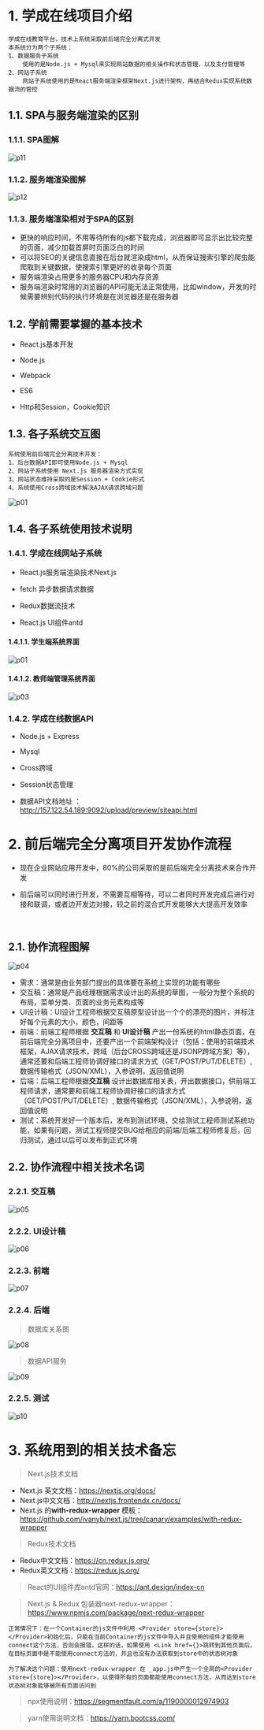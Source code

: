 # 1. 学成在线项目介绍

```
学成在线教育平台，技术上系统采取前后端完全分离式开发
本系统分为两个子系统：
1、数据服务子系统
	使用的是Node.js + Mysql来实现网站数据的相关操作和状态管理，以及支付管理等
2、网站子系统
	网站子系统使用的是React服务端渲染框架Next.js进行架构，再结合Redux实现系统数据流的管控
```

 

## 1.1. SPA与服务端渲染的区别

### 1.1.1. SPA图解

![p11](img\p11.png)



### 1.1.2. 服务端渲染图解

![p12](img\p12.png)



### 1.1.3. 服务端渲染相对于SPA的区别

- 更快的响应时间，不用等待所有的js都下载完成，浏览器即可显示出比较完整的页面，减少加载首屏时页面泛白的时间
- 可以将SEO的关键信息直接在后台就渲染成html，从而保证搜索引擎的爬虫能爬取到关键数据，使搜索引擎更好的收录每个页面
- 服务端渲染占用更多的服务器CPU和内存资源
- 服务端渲染时常用的浏览器的API可能无法正常使用，比如window，开发的时候需要辨别代码的执行环境是在浏览器还是在服务器



## 1.2. 学前需要掌握的基本技术

- React.js基本开发

- Node.js

- Webpack

- ES6

- Http和Session，Cookie知识


## 1.3. 各子系统交互图


```
系统使用前后端完全分离技术开发：
1、后台数据API即可使用Node.js + Mysql
2、网站子系统使用 Next.js 服务器渲染方式实现
3、网站状态维持采取的是Session + Cookie形式
4、系统使用Cross跨域技术解决AJAX请求跨域问题
```



![p01](img\p01.png)



## 1.4. 各子系统使用技术说明

### 1.4.1. 学成在线网站子系统

- React.js服务端渲染技术Next.js

- fetch 异步数据请求数据

- Redux数据流技术

- React.js UI组件antd


#### 1.4.1.1. 学生端系统界面

![p01](img\p02.png)



#### 1.4.1.2. 教师端管理系统界面

![p03](img\p03.png)


### 1.4.2. 学成在线数据API

- Node.js + Express

- Mysql

- Cross跨域

- Session状态管理

- 数据API文档地址 ：http://157.122.54.189:9092/upload/preview/siteapi.html



# 2. 前后端完全分离项目开发协作流程

- 现在企业网站应用开发中，80%的公司采取的是前后端完全分离技术来合作开发

- 前后端可以同时进行开发，不需要互相等待，可以二者同时开发完成后进行对接和联调，或者边开发边对接，较之前的混合式开发能够大大提高开发效率

  ​

## 2.1. 协作流程图解



![p04](img\p04.png)



- 需求：通常是由业务部门提出的具体要在系统上实现的功能有哪些
- 交互稿：通常是产品经理根据需求设计出的系统的草图，一般分为整个系统的布局，菜单分类、页面的业务元素构成等
- UI设计稿：UI设计工程师根据交互稿原型设计出一个个的漂亮的图片，并标注好每个元素的大小，颜色，间距等
- 前端：前端工程师根据 **交互稿**  和  **UI设计稿**  产出一份系统的html静态页面，在前后端完全分离项目中，还要产出一个前端架构设计（包括：使用的前端技术框架，AJAX请求技术，跨域（后台CROSS跨域还是JSONP跨域方案）等），通常还要和后端工程师协调好接口的请求方式（GET/POST/PUT/DELETE）, 数据传输格式（JSON/XML），入参说明，返回值说明
- 后端：后端工程师根据**交互稿** 设计出数据库相关表，开出数据接口，供前端工程师请求，通常要和前端工程师协调好接口的请求方式（GET/POST/PUT/DELETE）, 数据传输格式（JSON/XML），入参说明，返回值说明
- 测试：系统开发好一个版本后，发布到测试环境，交给测试工程师测试系统功能，如果有问题，测试工程师提交BUG给相应的前端/后端工程师修复后，回归测试，通过以后可以发布到正式环境



## 2.2. 协作流程中相关技术名词

### 2.2.1. 交互稿

![p05](img\p05.png)

### 2.2.2. UI设计稿

![p06](img\p06.png)

### 2.2.3. 前端

![p07](img\p07.png)

### 2.2.4. 后端

> 数据库关系图



![p08](img\p08.png)

> 数据API服务

![p09](img\p09.png)

### 2.2.5. 测试

![p10](img\p10.png)

# 3. 系统用到的相关技术备忘

> Next.js技术文档

 - Next.js 英文文档：https://nextjs.org/docs/
 - Next.js中文文档：http://nextjs.frontendx.cn/docs/
 - Next.js 的**with-redux-wrapper** 模板：https://github.com/ivanyb/next.js/tree/canary/examples/with-redux-wrapper




> Redux技术文档

- Redux中文文档：https://cn.redux.js.org/
- Redux英文文档：https://redux.js.org/



> React的UI组件库antd官网：https://ant.design/index-cn



> Next.js & Redux 包装器next-redux-wrapper：https://www.npmjs.com/package/next-redux-wrapper

```
正常情况下：在一个Container的js文件中利用 <Provider store={store}></Provider>初始化后，只能在当前Container的js文件中导入并且使用的组件才能使用 connect这个方法，否则会报错，这样的话，如果使用 <Link href={}>跳转到其他页面后，在目标页面中是不能使用connect方法的，并且也没有办法获取到store中的状态树对象

为了解决这个问题：使用next-redux-wrapper 在 _app.js中产生一个全局的<Provider store={store}></Provider>，以使得所有的页面都能使用connect方法，从而达到store状态树对象能够被所有页面访问到
```



> npx使用说明：https://segmentfault.com/a/1190000012974903

> yarn使用说明文档：https://yarn.bootcss.com/